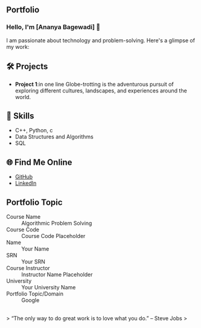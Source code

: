 ## Portfolio

### Hello, I'm [Ananya Bagewadi] 👋

I am passionate about technology and problem-solving. Here's a glimpse of my work:

## 🛠️ Projects
- **Project 1**:in one line
Globe-trotting is the adventurous pursuit of exploring different cultures, landscapes, and experiences around the world. 



## 🚀 Skills
- C++, Python, c
- Data Structures and Algorithms
- SQL


## 🌐 Find Me Online
- [GitHub](https://ananyabagewadi02.github.io/globetrotting.github.io/)
- [LinkedIn](https://linkedin.com/in/ananya-bagewadi-b28271336)

## Portfolio Topic

<dl>
<dt>Course Name</dt>
<dd>Algorithmic Problem Solving</dd>
<dt>Course Code</dt>
<dd>Course Code Placeholder</dd>
<dt>Name</dt>
<dd>Your Name</dd>
<dt>SRN</dt>
<dd>Your SRN</dd>
<dt>Course Instructor</dt>
<dd>Instructor Name Placeholder</dd>
<dt>University</dt>
<dd>Your University Name</dd>
<dt>Portfolio Topic/Domain</dt>
<dd>Google</dd>
</dl>

<br> 
> “The only way to do great work is to love what you do.” – Steve Jobs
>
